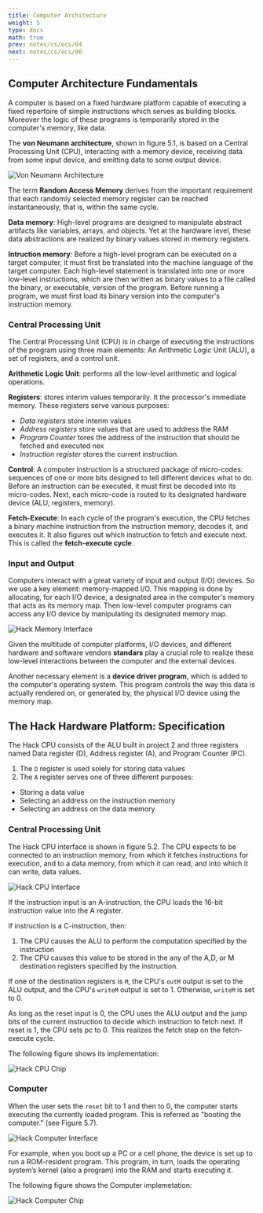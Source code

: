 ```yaml
---
title: Computer Architecture
weight: 5
type: docs
math: true
prev: notes/cs/ecs/04
next: notes/cs/ecs/06
---
```


## Computer Architecture Fundamentals

A computer is based on a fixed hardware platform capable of executing a fixed repertoire of simple instructions which serves as building blocks. Moreover the logic of these programs is temporarily stored in the computer's memory, like data.

The **von Neumann architecture**, shown in figure 5.1, is based on a Central Processing Unit (CPU), interacting with a memory device, receiving data from some input device, and emitting data to some output device.

![Von Neumann Architecture](assets/von_neumann.png)

The term **Random Access Memory** derives from the important requirement that each randomly selected memory register can be reached instantaneously, that is, within the same cycle.

**Data memory**: High-level programs are designed to manipulate abstract artifacts like variables, arrays, and objects. Yet at the hardware level, these data abstractions are realized by binary values stored in memory registers.

**Intruction memory**: Before a high-level program can be executed on a target computer, it must first be translated into the machine language of the target computer. Each high-level statement is translated into one or more low-level instructions, which are then written as binary values to a file called the binary, or executable, version of the program. Before running a program, we must first load its binary version into the computer's instruction memory.

### Central Processing Unit

The Central Processing Unit (CPU) is in charge of executing the instructions of the program using three main elements: An Arithmetic Logic Unit (ALU), a set of registers, and a control unit.

**Arithmetic Logic Unit**: performs all the low-level arithmetic and logical operations.

**Registers**: stores interim values temporarily. It the processor's immediate memory. These registers serve various purposes:

- _Data registers_ store interim values
- _Address registers_ store values that are used to address the RAM
- _Program Counter_ tores the address of the instruction that should be fetched and executed nex
- _Instruction register_ stores the current instruction.

**Control**: A computer instruction is a structured package of micro-codes: sequences of one or more bits designed to tell different devices what to do. Before an instruction can be executed, it
must first be decoded into its micro-codes. Next, each micro-code is routed to its designated hardware device (ALU, registers, memory).

**Fetch-Execute**: In each cycle of the program's execution, the CPU fetches a binary machine instruction from the instruction memory, decodes it, and executes it. It also figures out which instruction to fetch and execute next. This is called the **fetch-execute cycle**.

### Input and Output

Computers interact with a great variety of input and output (I/O) devices. So we use a key element: memory-mapped I/O. This mapping is done by allocating, for each I/O device, a designated area in the computer's memory that acts as its memory map. Then low-level computer programs can access any I/O device by manipulating its designated memory map.

![Hack Memory Interface](assets/hack_memory_interface.png)

Given the multitude of computer platforms, I/O devices, and different hardware and software vendors **standars** play a crucial role to realize these low-level interactions between the computer and the external devices.

Another necessary element is a **device driver program**, which is added to the computer's operating system. This program controls the way this data is actually rendered on, or generated by, the physical I/O device using the memory map.

## The Hack Hardware Platform: Specification

The Hack CPU consists of the ALU built in project 2 and three registers named Data register (D), Address register (A), and Program Counter (PC).

1. The `D` register is used solely for storing data values
2. The `A` register serves one of three different purposes:

- Storing a data value
- Selecting an address on the instruction memory
- Selecting an address on the data memory

### Central Processing Unit

The Hack CPU interface is shown in figure 5.2. The CPU expects to be connected to an instruction memory, from which it fetches instructions for execution, and to a data memory, from which it can read, and into which it can write, data values.

![Hack CPU Interface](assets/hack_cpu.png)

If the instruction input is an A-instruction, the CPU loads the $16$-bit instruction value into the A register.

If instruction is a C-instruction, then:

1. The CPU causes the ALU to perform the computation specified by the instruction
2. The CPU causes this value to be stored in the any of the A,D, or M destination registers specified by the instruction.

If one of the destination registers is `M`, the CPU's `outM` output is set to the ALU output, and the CPU's `writeM` output is set to $1$. Otherwise, `writeM` is set to $0$.

As long as the reset input is $0$, the CPU uses the ALU output and the jump bits of the current instruction to decide which instruction to fetch next. If reset is $1$, the CPU sets pc to $0$. This realizes the fetch step on the fetch-execute cycle.

The following figure shows its implementation:

![Hack CPU Chip](assets/hack_cpu_chip.png)

### Computer

When the user sets the `reset` bit to $1$ and then to $0$, the computer starts executing the currently loaded program. This is referred as "booting the computer." (see Figure 5.7).

![Hack Computer Interface](assets/hack_computer_interface.png)

For example, when you boot up a PC or a cell phone, the device is set up to run a ROM-resident program. This program, in turn, loads the operating system’s kernel (also a program) into the RAM and starts executing it.

The following figure shows the Computer implemetation:

![Hack Computer Chip](assets/hack_computer_chip.png)
